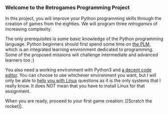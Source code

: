 ### Welcome to the Retrogames Programming Project

In this project, you will improve your Python programming skills
through the creation of games from the eighties. We will program three
_retrogames_ of increasing complexity.

The only prerequisites is some basic knowledge of the Python
programming language. Python beginners should first spend
some time on [the PLM](http://people.irisa.fr/Martin.Quinson/Teaching/PLM/),
which is an integrated learning environment dedicated to programming.
Some of the proposed missions will challenge intermediate and advanced
learners too ;)

You also need a working environment with Python3 and [a decent code
editor](A-decent-code-editor). You can choose to use whichever
environment you want, but I will only be able to [help you with
Linux](Installing-Python3-on-Linux) questions as it is the only
systems that I really know. It does NOT mean that you have to install
Linux for that assignment.


When you are ready, proceed to your first game creation: [[Scratch the rocket]].

